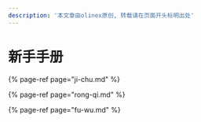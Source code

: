 ```yaml
---
description: '本文章由olinex原创, 转载请在页面开头标明出处'
---
```


# 新手手册

{% page-ref page="ji-chu.md" %}

{% page-ref page="rong-qi.md" %}

{% page-ref page="fu-wu.md" %}

